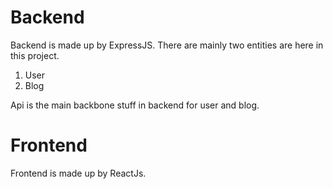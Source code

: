 # Backend
Backend is made up by ExpressJS.
There are mainly two entities are here in this project.
1. User
2. Blog

Api is the main backbone stuff in backend for user and blog.

# Frontend
Frontend is made up by ReactJs.